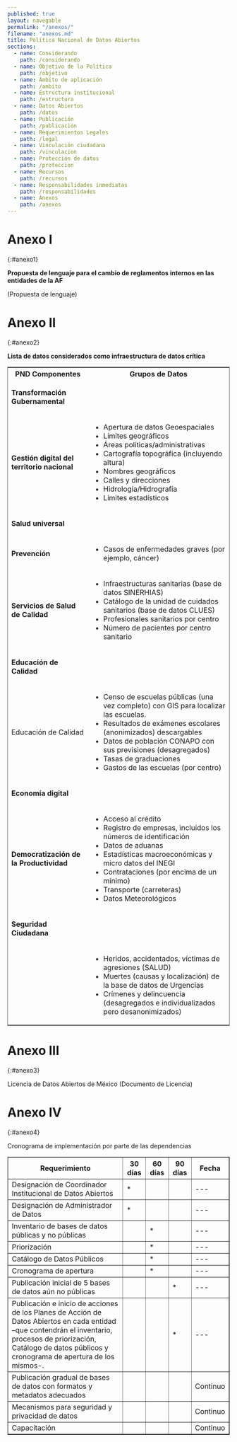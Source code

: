 ```yaml
---
published: true
layout: navegable
permalink: "/anexos/"
filename: "anexos.md"
title: Política Nacional de Datos Abiertos
sections:
  - name: Considerando
    path: /considerando
  - name: Objetivo de la Política
    path: /objetivo
  - name: Ámbito de aplicación
    path: /ambito
  - name: Estructura institucional
    path: /estructura
  - name: Datos Abiertos
    path: /datos
  - name: Publicación
    path: /publicacion
  - name: Requerimientos Legales
    path: /legal
  - name: Vinculación ciudadana
    path: /vinculacion
  - name: Protección de datos
    path: /proteccion
  - name: Recursos
    path: /recursos
  - name: Responsabilidades inmediatas
    path: /responsabilidades
  - name: Anexos
    path: /anexos
---
```


# Anexo I
{:#anexo1}

**Propuesta de lenguaje para el cambio de reglamentos internos en las entidades de la AF**

(Propuesta de lenguaje)


# Anexo II
{:#anexo2}

**Lista de datos considerados como infraestructura de datos crítica**

<table id="infraestructura"  style="border:1px solid #666666;">
  <tr>
    <th>PND Componentes</th>
    <th>Grupos de Datos</th>
  </tr>
  <tr id="sub">
    <td>
        <p><strong>Transformaci&oacute;n Gubernamental</strong></p>
    </td>
    <td></td>
  </tr>
  <tr>
    <td><strong>Gesti&oacute;n digital del territorio nacional</strong></td>
    <td>
        <ul>
        <li>Apertura de datos Geoespaciales</li>
        <li>L&iacute;mites geogr&aacute;ficos</li>
	<li>&Aacute;reas pol&iacute;ticas/administrativas</li>
        <li>Cartograf&iacute;a topogr&aacute;fica (incluyendo altura)</li>
        <li>Nombres geogr&aacute;ficos</li>
        <li>Calles y direcciones</li>
        <li>Hidrolog&iacute;a/Hidrograf&iacute;a</li>
        <li>L&iacute;mites estad&iacute;sticos</li>
        </ul>
    </td>
  </tr>
  <tr id="sub">
    <td>
        <p><strong>Salud universal</strong></p>
    </td>
    <td></td>
  </tr>
  <tr>
    <td><strong>Prevenci&oacute;n</strong></td>
    <td>
       <ul>
       <li>Casos de enfermedades graves (por ejemplo, c&aacute;ncer)</li>
       </ul>
    </td>
  </tr>
  <tr>
    <td><strong>Servicios de Salud de Calidad</strong></td>
    <td>
      <ul>
      <li>Infraestructuras sanitarias (base de datos SINERHIAS)</li>
      <li>Cat&aacute;logo de la unidad de cuidados sanitarios (base de datos CLUES)</li>
      <li>Profesionales sanitarios por centro</li>
      <li>N&uacute;mero de pacientes por centro sanitario</li>
      </ul>
    </td>
  </tr>
  <tr id="sub">
    <td>
        <p><strong>Educaci&oacute;n de Calidad</strong></p>
    </td>
    <td></td>
  </tr>
  <tr>
    <td>Educaci&oacute;n de Calidad</td>
    <td>
      <ul>
      <li>Censo de escuelas p&uacute;blicas (una vez completo) con GIS para localizar las escuelas.</li>
      <li>Resultados de ex&aacute;menes escolares (anonimizados) descargables</li>
      <li>Datos de poblaci&oacute;n CONAPO con sus previsiones (desagregados)</li>
      <li>Tasas de graduaciones</li>
      <li>Gastos de las escuelas (por centro)</li>
      </ul>
    </td>
  </tr>
  <tr id="sub">
    <td id="sub">
        <p><strong>Econom&iacute;a digital</strong></p>
    </td>
    <td></td>
  </tr>
  <tr>
    <td><strong>Democratización de la Productividad</strong></td>
    <td>
      <ul>
      <li>Acceso al cr&eacute;dito</li>
      <li>Registro de empresas, incluidos los n&uacute;meros de identificaci&oacute;n</li>
      <li>Datos de aduanas</li>
      <li>Estad&iacute;sticas macroecon&oacute;micas y micro datos del INEGI</li>
      <li>Contrataciones (por encima de un m&iacute;nimo)</li>
      <li>Transporte (carreteras)</li>
      <li>Datos Meteorol&oacute;gicos</li>
      </ul>
    </td>
  </tr>
  <tr id="sub">
    <td>
        <p><strong>Seguridad Ciudadana</strong></p>
    </td>
    <td></td>
  </tr>
  <tr>
    <td></td>
    <td> 
      <ul>
      <li>Heridos, accidentados, v&iacute;ctimas de agresiones (SALUD) </li>
      <li>Muertes (causas y localizaci&oacute;n) de la base de datos de Urgencias</li>
      <li>Cr&iacute;menes y delincuencia (desagregados e individualizados pero desanonimizados)</li>
      </ul>
    </td>
  </tr>
</table>



# Anexo III
{:#anexo3}

Licencia de Datos Abiertos de México
(Documento de Licencia)

# Anexo IV
{:#anexo4}

Cronograma de implementación por parte de las dependencias

<table id="cronograma" border="1">
<tr>
   <th>Requerimiento</th>
   <th>30 d&iacute;as</th>
   <th>60 d&iacute;as</th>
   <th>90 d&iacute;as</th>
   <th>Fecha</th>
</tr>
<tr>
   <td>Designaci&oacute;n de Coordinador Institucional de Datos Abiertos</td>
   <td> * </td>
   <td></td>
   <td></td>
   <td> --- </td>
</tr>
<tr>
   <td>Designaci&oacute;n de Administrador de Datos</td>
   <td> * </td>
   <td></td>
   <td></td>
   <td> --- </td>
</tr>
<tr>
   <td>Inventario de bases de datos p&uacute;blicas y no p&uacute;blicas</td>
   <td></td>
   <td> * </td>
   <td></td>
   <td> --- </td>
</tr>
<tr>
   <td>Priorizaci&oacute;n</td>
   <td></td>
   <td> * </td>
   <td></td>
   <td> --- </td>
</tr>
<tr>
   <td>Cat&aacute;logo de Datos P&uacute;blicos</td>
   <td></td>
   <td> * </td>
   <td></td>
   <td> --- </td>
</tr>
<tr>
   <td>Cronograma de apertura</td>
   <td></td>
   <td> * </td>
   <td></td>
   <td> --- </td>
</tr>
<tr>
   <td>Publicaci&oacute;n inicial de 5 bases de datos a&uacute;n no p&uacute;blicas</td>
   <td></td>   
   <td></td>
   <td> * </td>
   <td> --- </td>
</tr>
<tr>
   <td>Publicaci&oacute;n e inicio de acciones de los Planes de Acci&oacute;n de Datos Abiertos en cada entidad –que contendr&aacute;n el inventario, procesos de priorizaci&oacute;n, Cat&aacute;logo de datos p&uacute;blicos y cronograma de apertura de los mismos-.</td>
   <td></td>
   <td></td>
   <td> * </td>
   <td> --- </td>
</tr>
<tr>
   <td>Publicaci&oacute;n gradual de bases de datos con formatos y metadatos adecuados</td>
   <td></td>
   <td></td>
   <td></td>
   <td>Continuo</td>
</tr>
<tr>
   <td>Mecanismos para seguridad y privacidad de datos</td>
   <td></td>
   <td></td>
   <td></td>
   <td>Continuo</td>
</tr>
<tr>
   <td>Capacitación</td>
   <td></td>
   <td></td>
   <td></td>
   <td>Continuo</td>
</tr>
</table>


